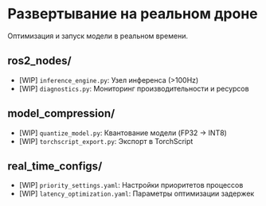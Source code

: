 # Развертывание на реальном дроне
Оптимизация и запуск модели в реальном времени.

## ros2_nodes/
- [WIP] `inference_engine.py`: Узел инференса (>100Hz)
- [WIP] `diagnostics.py`: Мониторинг производительности и ресурсов

## model_compression/
- [WIP] `quantize_model.py`: Квантование модели (FP32 → INT8)
- [WIP] `torchscript_export.py`: Экспорт в TorchScript

## real_time_configs/
- [WIP] `priority_settings.yaml`: Настройки приоритетов процессов
- [WIP] `latency_optimization.yaml`: Параметры оптимизации задержек